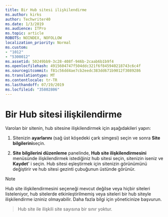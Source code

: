 ```yaml
---
title: Bir Hub sitesi ilişkilendirme
ms.author: kirks
author: Techwriter40
ms.date: 1/3/2019
ms.audience: ITPro
ms.topic: article
ROBOTS: NOINDEX, NOFOLLOW
localization_priority: Normal
ms.custom:
- "1012"
- "5300012"
ms.assetid: 50249bb9-3c28-408f-946b-2caab6b1b9f4
ms.openlocfilehash: 4915604747f504ddc321f6f845940218743c6c4f
ms.sourcegitcommit: f81c56dd4ae7cb2eedc383dd671b9012f3089286
ms.translationtype: MT
ms.contentlocale: tr-TR
ms.lasthandoff: 07/19/2019
ms.locfileid: "35802806"
---
```

# <a name="associate-a-hub-site"></a>Bir Hub sitesi ilişkilendirme

Varolan bir sitenin, hub sitesine ilişkilendirmek için aşağıdakileri yapın:
  
1. Sitenizin **ayarlarını** (sağ üst köşedeki çark simgesi) seçin ve sonra **Site bilgilerini**seçin.

2. **Site bilgilerini düzenleme** panelinde, **Hub site ilişkilendirmesini** menüsünde ilişkilendirmek istediğiniz hub sitesi seçin, sitenizin iseniz ve **Kaydet**' i seçin. Hub sitesi eşleştirmek için sitenizin görünümünü değiştirir ve hub sitesi gezinti çubuğunun üstünde görünür.

 > [!Note]
>Hub site ilişkilendirmesini seçeneği mevcut değilse veya hiçbir siteleri listeleniyor, hub sitelerde etkinleştirilmemiş veya siteleri bir hub siteyle ilişkilendirme izniniz olmayabilir. Daha fazla bilgi için yöneticinize başvurun.

>Hub site ile ilişkili site sayısına bir sınır yoktur.
  